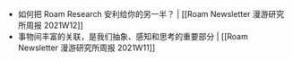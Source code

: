- 如何把 Roam Research 安利给你的另一半？ | [[Roam Newsletter 漫游研究所周报 2021W12]]
- 事物间丰富的关联，是我们抽象、感知和思考的重要部分 | [[Roam Newsletter 漫游研究所周报 2021W11]]
